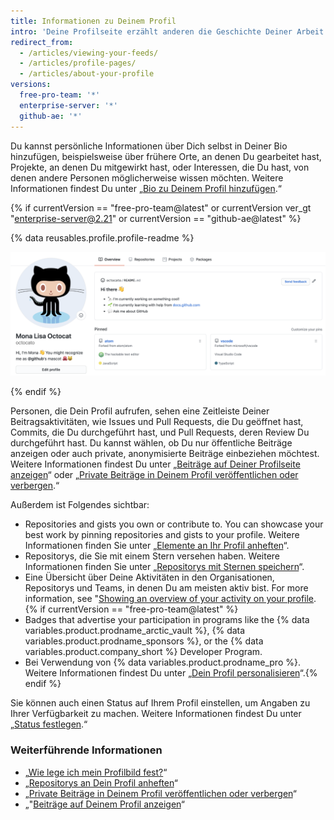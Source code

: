 ```yaml
---
title: Informationen zu Deinem Profil
intro: 'Deine Profilseite erzählt anderen die Geschichte Deiner Arbeit anhand der Repositorys, an denen Du interessiert bist, der Beiträge, die Du geleistet hast, und der Unterhaltungen, die Du geführt hast.'
redirect_from:
  - /articles/viewing-your-feeds/
  - /articles/profile-pages/
  - /articles/about-your-profile
versions:
  free-pro-team: '*'
  enterprise-server: '*'
  github-ae: '*'
---
```


Du kannst persönliche Informationen über Dich selbst in Deiner Bio hinzufügen, beispielsweise über frühere Orte, an denen Du gearbeitet hast, Projekte, an denen Du mitgewirkt hast, oder Interessen, die Du hast, von denen andere Personen möglicherweise wissen möchten. Weitere Informationen findest Du unter „[Bio zu Deinem Profil hinzufügen](/articles/personalizing-your-profile/#adding-a-bio-to-your-profile).“

{% if currentVersion == "free-pro-team@latest" or currentVersion ver_gt "enterprise-server@2.21" or currentVersion == "github-ae@latest" %}

{% data reusables.profile.profile-readme %}

![Profile README file displayed on profile](/assets/images/help/repository/profile-with-readme.png)

{% endif %}

Personen, die Dein Profil aufrufen, sehen eine Zeitleiste Deiner Beitragsaktivitäten, wie Issues und Pull Requests, die Du geöffnet hast, Commits, die Du durchgeführt hast, und Pull Requests, deren Review Du durchgeführt hast. Du kannst wählen, ob Du nur öffentliche Beiträge anzeigen oder auch private, anonymisierte Beiträge einbeziehen möchtest. Weitere Informationen findest Du unter „[Beiträge auf Deiner Profilseite anzeigen](/articles/viewing-contributions-on-your-profile-page)“ oder „[Private Beiträge in Deinem Profil veröffentlichen oder verbergen](/articles/publicizing-or-hiding-your-private-contributions-on-your-profile).“

Außerdem ist Folgendes sichtbar:

- Repositories and gists you own or contribute to. You can showcase your best work by pinning repositories and gists to your profile. Weitere Informationen finden Sie unter „[Elemente an Ihr Profil anheften](/github/setting-up-and-managing-your-github-profile/pinning-items-to-your-profile)“.
- Repositorys, die Sie mit einem Stern versehen haben. Weitere Informationen finden Sie unter „[Repositorys mit Sternen speichern](/articles/saving-repositories-with-stars/)“.
- Eine Übersicht über Deine Aktivitäten in den Organisationen, Repositorys und Teams, in denen Du am meisten aktiv bist. For more information, see "[Showing an overview of your activity on your profile](/articles/showing-an-overview-of-your-activity-on-your-profile).{% if currentVersion == "free-pro-team@latest" %}
- Badges that advertise your participation in programs like the {% data variables.product.prodname_arctic_vault %}, {% data variables.product.prodname_sponsors %}, or the {% data variables.product.company_short %} Developer Program.
- Bei Verwendung von {% data variables.product.prodname_pro %}. Weitere Informationen findest Du unter „[Dein Profil personalisieren](/articles/personalizing-your-profile)“.{% endif %}

Sie können auch einen Status auf Ihrem Profil einstellen, um Angaben zu Ihrer Verfügbarkeit zu machen. Weitere Informationen findest Du unter „[Status festlegen](/articles/personalizing-your-profile/#setting-a-status).“

### Weiterführende Informationen

- „[Wie lege ich mein Profilbild fest?](/articles/how-do-i-set-up-my-profile-picture)“
- „[Repositorys an Dein Profil anheften](/articles/pinning-repositories-to-your-profile)“
- „[Private Beiträge in Deinem Profil veröffentlichen oder verbergen](/articles/publicizing-or-hiding-your-private-contributions-on-your-profile)“
- „"[Beiträge auf Deinem Profil anzeigen](/articles/viewing-contributions-on-your-profile)“
